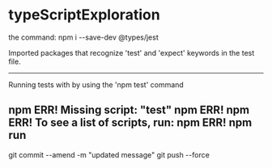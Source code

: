 # typeScriptExploration

the command:
npm i --save-dev @types/jest

Imported packages that recognize 'test' and 'expect' keywords in the test file.

-----

Running tests with by using the 'npm test' command

npm ERR! Missing script: "test"
npm ERR!
npm ERR! To see a list of scripts, run:
npm ERR!   npm run
-----

git commit --amend -m "updated message"
git push --force <repository> <branch>